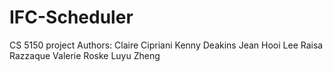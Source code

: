 IFC-Scheduler
=============

CS 5150 project
Authors:
Claire Cipriani
Kenny Deakins
Jean Hooi Lee
Raisa Razzaque
Valerie Roske
Luyu Zheng